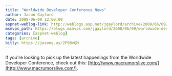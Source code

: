 ```yaml
---
title: "Worldwide Developer Conference News"
author: Jason Gaylord
date: 2008-06-09 12:00:00
aspnet-weblog-link: http://weblogs.asp.net/jgaylord/archive/2008/06/09/worldwide-developer-conference-news.aspx
msmvps_path: https://blogs.msmvps.com/jgaylord/2008/06/09/worldwide-developer-conference-news/
categories: [aspnet-weblog]
tags: [archive]
bitly: https://jasong.us/2P9BvQM
---
```


If you're looking to pick up the latest happenings from the Worldwide Developer Conference, check out this: [http://www.macrumorslive.com/](http://www.macrumorslive.com/).